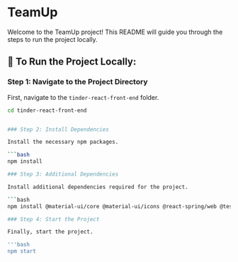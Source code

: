 # TeamUp

Welcome to the TeamUp project! This README will guide you through the steps to run the project locally.

## 🚀 To Run the Project Locally:

### Step 1: Navigate to the Project Directory

First, navigate to the `tinder-react-front-end` folder.

```bash
cd tinder-react-front-end


### Step 2: Install Dependencies

Install the necessary npm packages.

```bash
npm install

### Step 3: Additional Dependencies

Install additional dependencies required for the project.

```bash
npm install @material-ui/core @material-ui/icons @react-spring/web @testing-library/jest-dom @testing-library/react @testing-library/user-event axios react-tinder-card web-vitals --legacy-peer-deps

### Step 4: Start the Project

Finally, start the project.

'''bash
npm start